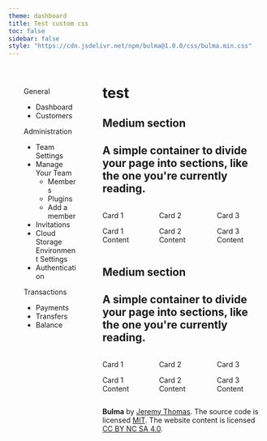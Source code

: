 ```yaml
---
theme: dashboard
title: Test custom css
toc: false
sidebar: false
style: "https://cdn.jsdelivr.net/npm/bulma@1.0.0/css/bulma.min.css"
---
```


<link rel="stylesheet" href="https://fonts.googleapis.com/css?family=Roboto:300,300italic,700,700italic">
<link
  rel="stylesheet"
  href="https://cdn.jsdelivr.net/npm/bulma@1.0.0/css/bulma.min.css"
>

<style>
    .menu {
      position: sticky;
      display: inline-block;
      vertical-align: top;
      max-height: 100vh;
      overflow-y: auto;
      width: 300px;
      top: 0;
      bottom: 0;
      padding: 30px;
    }
    .content {
      display: inline-block;
    }
  </style>

<div class="is-widescreen">
    <div class="columns">
      <aside class="menu">
        <p class="menu-label">General</p>
        <ul class="menu-list">
          <li><a>Dashboard</a></li>
          <li><a>Customers</a></li>
        </ul>
        <p class="menu-label">Administration</p>
        <ul class="menu-list">
          <li><a>Team Settings</a></li>
          <li>
            <a class="is-active">Manage Your Team</a>
            <ul>
              <li><a>Members</a></li>
              <li><a>Plugins</a></li>
              <li><a>Add a member</a></li>
            </ul>
          </li>
          <li><a>Invitations</a></li>
          <li><a>Cloud Storage Environment Settings</a></li>
          <li><a>Authentication</a></li>
        </ul>
        <p class="menu-label">Transactions</p>
        <ul class="menu-list">
          <li><a>Payments</a></li>
          <li><a>Transfers</a></li>
          <li><a>Balance</a></li>
        </ul>
      </aside>
      <div class="column content">
        <div class="container">
          <div class="notification is-primary">
            <h1>test</h1>
            <section class="section">
              <h1 class="title">Medium section</h1>
              <h2 class="subtitle">
                A simple container to divide your page into <strong>sections</strong>, like
                the one you're currently reading.
              </h2>
              <div class="columns is-multiline">
                  <!-- Dashboard Card 1 -->
                  <div class="column is-one-third">
                    <div class="card">
                      <div class="card-content">
                        <p class="title">Card 1</p>
                        <p class="subtitle">Card 1 Content</p>
                      </div>
                    </div>
                  </div>
                  <!-- Dashboard Card 2 -->
                  <div class="column is-one-third">
                    <div class="card">
                      <div class="card-content">
                        <p class="title">Card 2</p>
                        <p class="subtitle">Card 2 Content</p>
                      </div>
                    </div>
                  </div>
                  <!-- Dashboard Card 3 -->
                  <div class="column is-one-third">
                    <div class="card">
                      <div class="card-content">
                        <p class="title">Card 3</p>
                        <p class="subtitle">Card 3 Content</p>
                      </div>
                    </div>
                  </div>
                  <!-- Add more cards as needed -->
              </div>
            </section>
          <!-- Add your content here -->
          <section class="section">
              <h1 class="title">Medium section</h1>
              <h2 class="subtitle">
                A simple container to divide your page into <strong>sections</strong>, like
                the one you're currently reading.
              </h2>
              <div class="columns is-multiline">
                  <!-- Dashboard Card 1 -->
                  <div class="column is-one-third">
                    <div class="card">
                      <div class="card-content">
                        <p class="title">Card 1</p>
                        <p class="subtitle">Card 1 Content</p>
                      </div>
                    </div>
                  </div>
                  <!-- Dashboard Card 2 -->
                  <div class="column is-one-third">
                    <div class="card">
                      <div class="card-content">
                        <p class="title">Card 2</p>
                        <p class="subtitle">Card 2 Content</p>
                      </div>
                    </div>
                  </div>
                  <!-- Dashboard Card 3 -->
                  <div class="column is-one-third">
                    <div class="card">
                      <div class="card-content">
                        <p class="title">Card 3</p>
                        <p class="subtitle">Card 3 Content</p>
                      </div>
                    </div>
                  </div>
                  <!-- Add more cards as needed -->
              </div>
            </section>
          </div>
        </div>
            <footer class="footer">
              <div class="content has-text-centered">
                <p>
                  <strong>Bulma</strong> by <a href="https://jgthms.com">Jeremy Thomas</a>.
                  The source code is licensed
                  <a href="http://opensource.org/licenses/mit-license.php">MIT</a>. The
                  website content is licensed
                  <a href="http://creativecommons.org/licenses/by-nc-sa/4.0/"
                    >CC BY NC SA 4.0</a
                  >.
                </p>
              </div>
            </footer>
    </div>
  </div>
